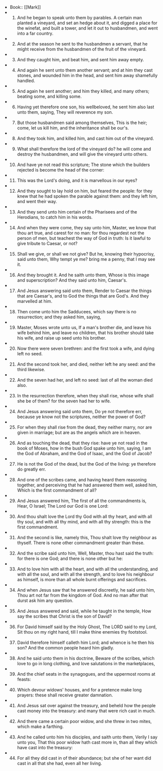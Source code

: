 - Book:: [[Mark]]
- 1. And he began to speak unto them by parables. A certain man planted a vineyard, and set an hedge about it, and digged a place for the winefat, and built a tower, and let it out to husbandmen, and went into a far country.
- 2. And at the season he sent to the husbandmen a servant, that he might receive from the husbandmen of the fruit of the vineyard.
- 3. And they caught him, and beat him, and sent him away empty.
- 4. And again he sent unto them another servant; and at him they cast stones, and wounded him in the head, and sent him away shamefully handled.
- 5. And again he sent another; and him they killed, and many others; beating some, and killing some.
- 6. Having yet therefore one son, his wellbeloved, he sent him also last unto them, saying, They will reverence my son.
- 7. But those husbandmen said among themselves, This is the heir; come, let us kill him, and the inheritance shall be our's.
- 8. And they took him, and killed him, and cast him out of the vineyard.
- 9. What shall therefore the lord of the vineyard do? he will come and destroy the husbandmen, and will give the vineyard unto others.
- 10. And have ye not read this scripture; The stone which the builders rejected is become the head of the corner:
- 11. This was the Lord's doing, and it is marvellous in our eyes?
- 12. And they sought to lay hold on him, but feared the people: for they knew that he had spoken the parable against them: and they left him, and went their way.
- 13. And they send unto him certain of the Pharisees and of the Herodians, to catch him in his words.
- 14. And when they were come, they say unto him, Master, we know that thou art true, and carest for no man: for thou regardest not the person of men, but teachest the way of God in truth: Is it lawful to give tribute to Caesar, or not?
- 15. Shall we give, or shall we not give? But he, knowing their hypocrisy, said unto them, Why tempt ye me? bring me a penny, that I may see it.
- 16. And they brought it. And he saith unto them, Whose is this image and superscription? And they said unto him, Caesar's.
- 17. And Jesus answering said unto them, Render to Caesar the things that are Caesar's, and to God the things that are God's. And they marvelled at him.
- 18. Then come unto him the Sadducees, which say there is no resurrection; and they asked him, saying,
- 19. Master, Moses wrote unto us, If a man's brother die, and leave his wife behind him, and leave no children, that his brother should take his wife, and raise up seed unto his brother.
- 20. Now there were seven brethren: and the first took a wife, and dying left no seed.
- 21. And the second took her, and died, neither left he any seed: and the third likewise.
- 22. And the seven had her, and left no seed: last of all the woman died also.
- 23. In the resurrection therefore, when they shall rise, whose wife shall she be of them? for the seven had her to wife.
- 24. And Jesus answering said unto them, Do ye not therefore err, because ye know not the scriptures, neither the power of God?
- 25. For when they shall rise from the dead, they neither marry, nor are given in marriage; but are as the angels which are in heaven.
- 26. And as touching the dead, that they rise: have ye not read in the book of Moses, how in the bush God spake unto him, saying, I am the God of Abraham, and the God of Isaac, and the God of Jacob?
- 27. He is not the God of the dead, but the God of the living: ye therefore do greatly err.
- 28. And one of the scribes came, and having heard them reasoning together, and perceiving that he had answered them well, asked him, Which is the first commandment of all?
- 29. And Jesus answered him, The first of all the commandments is, Hear, O Israel; The Lord our God is one Lord:
- 30. And thou shalt love the Lord thy God with all thy heart, and with all thy soul, and with all thy mind, and with all thy strength: this is the first commandment.
- 31. And the second is like, namely this, Thou shalt love thy neighbour as thyself. There is none other commandment greater than these.
- 32. And the scribe said unto him, Well, Master, thou hast said the truth: for there is one God; and there is none other but he:
- 33. And to love him with all the heart, and with all the understanding, and with all the soul, and with all the strength, and to love his neighbour as himself, is more than all whole burnt offerings and sacrifices.
- 34. And when Jesus saw that he answered discreetly, he said unto him, Thou art not far from the kingdom of God. And no man after that durst ask him any question.
- 35. And Jesus answered and said, while he taught in the temple, How say the scribes that Christ is the son of David?
- 36. For David himself said by the Holy Ghost, The LORD said to my Lord, Sit thou on my right hand, till I make thine enemies thy footstool.
- 37. David therefore himself calleth him Lord; and whence is he then his son? And the common people heard him gladly.
- 38. And he said unto them in his doctrine, Beware of the scribes, which love to go in long clothing, and love salutations in the marketplaces,
- 39. And the chief seats in the synagogues, and the uppermost rooms at feasts:
- 40. Which devour widows' houses, and for a pretence make long prayers: these shall receive greater damnation.
- 41. And Jesus sat over against the treasury, and beheld how the people cast money into the treasury: and many that were rich cast in much.
- 42. And there came a certain poor widow, and she threw in two mites, which make a farthing.
- 43. And he called unto him his disciples, and saith unto them, Verily I say unto you, That this poor widow hath cast more in, than all they which have cast into the treasury:
- 44. For all they did cast in of their abundance; but she of her want did cast in all that she had, even all her living.
